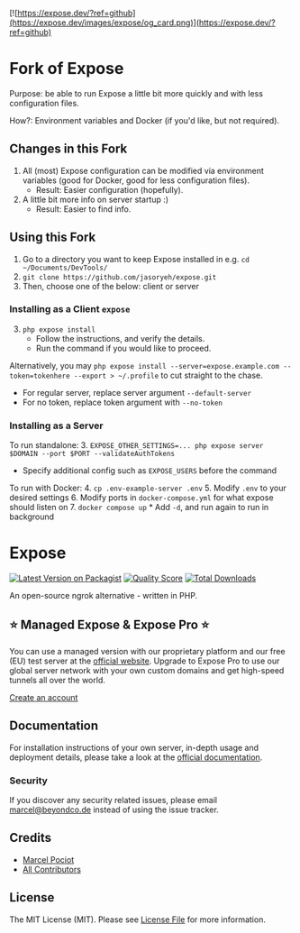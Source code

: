 [![https://expose.dev/?ref=github](https://expose.dev/images/expose/og_card.png)](https://expose.dev/?ref=github)

# Fork of Expose
Purpose: be able to run Expose a little bit more quickly and with less configuration files.

How?: Environment variables and Docker (if you'd like, but not required).

## Changes in this Fork
1. All (most) Expose configuration can be modified via environment variables (good for Docker, good for less configuration files).
   * Result: Easier configuration (hopefully).
2. A little bit more info on server startup :)
   * Result: Easier to find info.

## Using this Fork
1. Go to a directory you want to keep Expose installed in e.g. `cd ~/Documents/DevTools/`
2. `git clone https://github.com/jasoryeh/expose.git`
3. Then, choose one of the below: client or server

### Installing as a Client `expose`
3. `php expose install`
   * Follow the instructions, and verify the details.
   * Run the command if you would like to proceed.

Alternatively, you may `php expose install --server=expose.example.com --token=tokenhere --export > ~/.profile` to cut straight to the chase.
* For regular server, replace server argument `--default-server`
* For no token, replace token argument with `--no-token`

### Installing as a Server
To run standalone:
3. `EXPOSE_OTHER_SETTINGS=... php expose server $DOMAIN --port $PORT --validateAuthTokens`
   * Specify additional config such as `EXPOSE_USERS` before the command

To run with Docker:
4. `cp .env-example-server .env`
5. Modify `.env` to your desired settings
6. Modify ports in `docker-compose.yml` for what expose should listen on
7. `docker compose up`
    * Add `-d`, and run again to run in background

# Expose

[![Latest Version on Packagist](https://img.shields.io/packagist/v/beyondcode/expose.svg?style=flat-square)](https://packagist.org/packages/beyondcode/expose)
[![Quality Score](https://img.shields.io/scrutinizer/g/beyondcode/expose.svg?style=flat-square)](https://scrutinizer-ci.com/g/beyondcode/expose)
[![Total Downloads](https://img.shields.io/packagist/dt/beyondcode/expose.svg?style=flat-square)](https://packagist.org/packages/beyondcode/expose)

An open-source ngrok alternative - written in PHP.

## ⭐️ Managed Expose & Expose Pro ⭐️

You can use a managed version with our proprietary platform and our free (EU) test server at the [official website](https://expose.dev). Upgrade to Expose Pro to use our global server network with your own custom domains and get high-speed tunnels all over the world.

[Create an account](https://expose.dev)

## Documentation

For installation instructions of your own server, in-depth usage and deployment details, please take a look at the [official documentation](https://expose.dev/docs).

### Security

If you discover any security related issues, please email marcel@beyondco.de instead of using the issue tracker.

## Credits

- [Marcel Pociot](https://github.com/mpociot)
- [All Contributors](../../contributors)

## License

The MIT License (MIT). Please see [License File](LICENSE.md) for more information.
